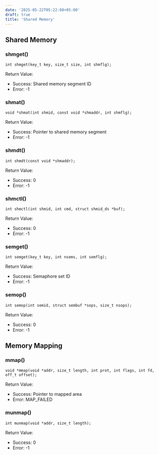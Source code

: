```yaml
---
date: '2025-05-22T05:22:08+05:00'
draft: true
title: 'Shared Memory'
---
```

## Shared Memory
### shmget()
```
int shmget(key_t key, size_t size, int shmflg);
```
Return Value:
- Success: Shared memory segment ID
- Error: -1

### shmat()
```
void *shmat(int shmid, const void *shmaddr, int shmflg);
```
Return Value:
- Success: Pointer to shared memory segment
- Error: -1

### shmdt()
```
int shmdt(const void *shmaddr);
```
Return Value:
- Success: 0
- Error: -1

### shmctl()
```
int shmctl(int shmid, int cmd, struct shmid_ds *buf);
```
Return Value:
- Success: 0
- Error: -1

### semget()
```
int semget(key_t key, int nsems, int semflg);
```
Return Value:
- Success: Semaphore set ID
- Error: -1

### semop()
```
int semop(int semid, struct sembuf *sops, size_t nsops);
```
Return Value:
- Success: 0
- Error: -1

## Memory Mapping
### mmap()
```
void *mmap(void *addr, size_t length, int prot, int flags, int fd, off_t offset);
```
Return Value:
- Success: Pointer to mapped area
- Error: MAP_FAILED

### munmap()
```
int munmap(void *addr, size_t length);
```
Return Value:
- Success: 0
- Error: -1
